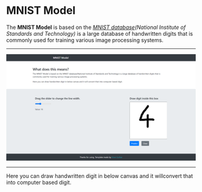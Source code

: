 # MNIST Model

The **MNIST Model** is based on the _[MNIST database](https://en.wikipedia.org/wiki/MNIST_database)(National Institute of
Standards and Technology)_ is a large database of handwritten digits
that is commonly used for training various image processing systems.

---

![image](image\screencapture-127-0-0-1-5500-template-index-html-2020-12-01-17_51_44.png)

---

Here you can draw handwritten digit in below canvas and it willconvert that into computer based digit.
